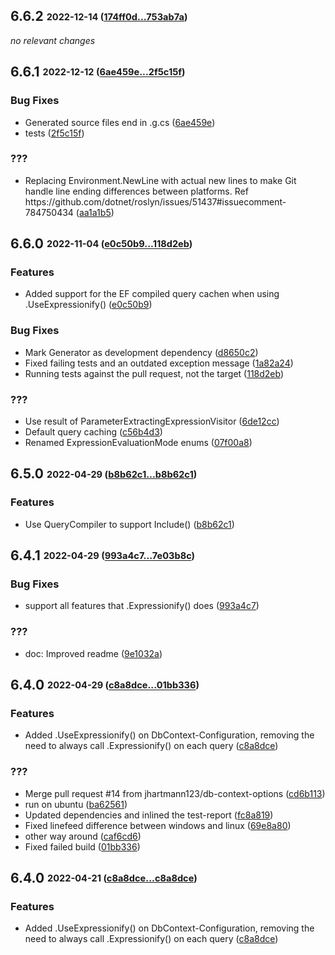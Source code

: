 ## **6.6.2** <sub><sup>2022-12-14 ([174ff0d...753ab7a](https://github.com/ClaveConsulting/Expressionify/compare/174ff0d...753ab7a?diff=split))</sup></sub>

*no relevant changes*

## **6.6.1** <sub><sup>2022-12-12 ([6ae459e...2f5c15f](https://github.com/ClaveConsulting/Expressionify/compare/6ae459e...2f5c15f?diff=split))</sup></sub>

### Bug Fixes
*  Generated source files end in \.g\.cs ([6ae459e](https://github.com/ClaveConsulting/Expressionify/commit/6ae459e))
*  tests ([2f5c15f](https://github.com/ClaveConsulting/Expressionify/commit/2f5c15f))


### ???
*  Replacing Environment\.NewLine with actual new lines to make Git handle line ending differences between platforms\. Ref https://github\.com/dotnet/roslyn/issues/51437\#issuecomment\-784750434 ([aa1a1b5](https://github.com/ClaveConsulting/Expressionify/commit/aa1a1b5))


## **6.6.0** <sub><sup>2022-11-04 ([e0c50b9...118d2eb](https://github.com/ClaveConsulting/Expressionify/compare/e0c50b9...118d2eb?diff=split))</sup></sub>

### Features
*  Added support for the EF compiled query cachen when using \.UseExpressionify\(\) ([e0c50b9](https://github.com/ClaveConsulting/Expressionify/commit/e0c50b9))


### Bug Fixes
*  Mark Generator as development dependency ([d8650c2](https://github.com/ClaveConsulting/Expressionify/commit/d8650c2))
*  Fixed failing tests and an outdated exception message ([1a82a24](https://github.com/ClaveConsulting/Expressionify/commit/1a82a24))
*  Running tests against the pull request, not the target ([118d2eb](https://github.com/ClaveConsulting/Expressionify/commit/118d2eb))


### ???
*  Use result of ParameterExtractingExpressionVisitor ([6de12cc](https://github.com/ClaveConsulting/Expressionify/commit/6de12cc))
*  Default query caching ([c56b4d3](https://github.com/ClaveConsulting/Expressionify/commit/c56b4d3))
*  Renamed ExpressionEvaluationMode enums ([07f00a8](https://github.com/ClaveConsulting/Expressionify/commit/07f00a8))


## **6.5.0** <sub><sup>2022-04-29 ([b8b62c1...b8b62c1](https://github.com/ClaveConsulting/Expressionify/compare/b8b62c1...b8b62c1?diff=split))</sup></sub>

### Features
*  Use QueryCompiler to support Include\(\) ([b8b62c1](https://github.com/ClaveConsulting/Expressionify/commit/b8b62c1))


## **6.4.1** <sub><sup>2022-04-29 ([993a4c7...7e03b8c](https://github.com/ClaveConsulting/Expressionify/compare/993a4c7...7e03b8c?diff=split))</sup></sub>

### Bug Fixes
*  support all features that \.Expressionify\(\) does ([993a4c7](https://github.com/ClaveConsulting/Expressionify/commit/993a4c7))


### ???
*  doc: Improved readme ([9e1032a](https://github.com/ClaveConsulting/Expressionify/commit/9e1032a))


## **6.4.0** <sub><sup>2022-04-29 ([c8a8dce...01bb336](https://github.com/ClaveConsulting/Expressionify/compare/c8a8dce...01bb336?diff=split))</sup></sub>

### Features
*  Added \.UseExpressionify\(\) on DbContext\-Configuration, removing the need to always call \.Expressionify\(\) on each query ([c8a8dce](https://github.com/ClaveConsulting/Expressionify/commit/c8a8dce))


### ???
*  Merge pull request \#14 from jhartmann123/db\-context\-options ([cd6b113](https://github.com/ClaveConsulting/Expressionify/commit/cd6b113))
*  run on ubuntu ([ba62561](https://github.com/ClaveConsulting/Expressionify/commit/ba62561))
*  Updated dependencies and inlined the test\-report ([fc8a819](https://github.com/ClaveConsulting/Expressionify/commit/fc8a819))
*  Fixed linefeed difference between windows and linux ([69e8a80](https://github.com/ClaveConsulting/Expressionify/commit/69e8a80))
*  other way around ([caf6cd6](https://github.com/ClaveConsulting/Expressionify/commit/caf6cd6))
*  Fixed failed build ([01bb336](https://github.com/ClaveConsulting/Expressionify/commit/01bb336))


## **6.4.0** <sub><sup>2022-04-21 ([c8a8dce...c8a8dce](https://github.com/ClaveConsulting/Expressionify/compare/c8a8dce...c8a8dce?diff=split))</sup></sub>

### Features
*  Added \.UseExpressionify\(\) on DbContext\-Configuration, removing the need to always call \.Expressionify\(\) on each query ([c8a8dce](https://github.com/ClaveConsulting/Expressionify/commit/c8a8dce))